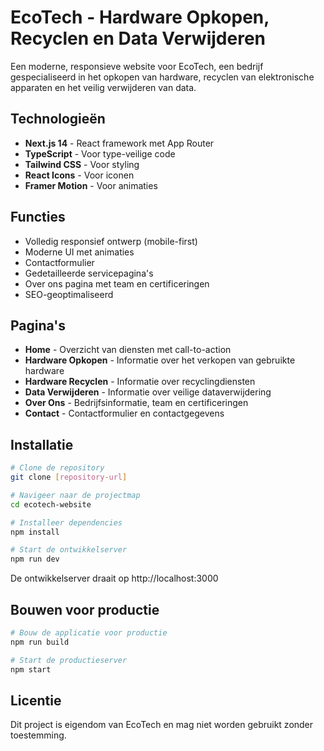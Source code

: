 # EcoTech - Hardware Opkopen, Recyclen en Data Verwijderen

Een moderne, responsieve website voor EcoTech, een bedrijf gespecialiseerd in het opkopen van hardware, recyclen van elektronische apparaten en het veilig verwijderen van data.

## Technologieën

- **Next.js 14** - React framework met App Router
- **TypeScript** - Voor type-veilige code
- **Tailwind CSS** - Voor styling
- **React Icons** - Voor iconen
- **Framer Motion** - Voor animaties

## Functies

- Volledig responsief ontwerp (mobile-first)
- Moderne UI met animaties
- Contactformulier
- Gedetailleerde servicepagina's
- Over ons pagina met team en certificeringen
- SEO-geoptimaliseerd

## Pagina's

- **Home** - Overzicht van diensten met call-to-action
- **Hardware Opkopen** - Informatie over het verkopen van gebruikte hardware
- **Hardware Recyclen** - Informatie over recyclingdiensten
- **Data Verwijderen** - Informatie over veilige dataverwijdering
- **Over Ons** - Bedrijfsinformatie, team en certificeringen
- **Contact** - Contactformulier en contactgegevens

## Installatie

```bash
# Clone de repository
git clone [repository-url]

# Navigeer naar de projectmap
cd ecotech-website

# Installeer dependencies
npm install

# Start de ontwikkelserver
npm run dev
```

De ontwikkelserver draait op http://localhost:3000

## Bouwen voor productie

```bash
# Bouw de applicatie voor productie
npm run build

# Start de productieserver
npm start
```

## Licentie

Dit project is eigendom van EcoTech en mag niet worden gebruikt zonder toestemming.
